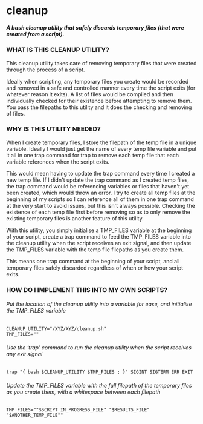 # cleanup
##### A bash cleanup utility that safely discards temporary files (that were created from a script).


### WHAT IS THIS CLEANUP UTILITY?

This cleanup utility takes care of removing temporary files that were created through the process of a script.

Ideally when scripting, any temporary files you create would be recorded and removed in a safe and controlled manner every time the script exits (for whatever reason it exits). A list of files would be compiled and then individually checked for their existence before attempting to remove them. You pass the filepaths to this utility and it does the checking and removing of files.


### WHY IS THIS UTILITY NEEDED?

When I create temporary files, I store the filepath of the temp file in a unique variable. Ideally I would just get the name of every temp file variable and put it all in one trap command for trap to remove each temp file that each variable references when the script exits.

This would mean having to update the trap command every time I created a new temp file. If I didn't update the trap command as I created temp files, the trap command would be referencing variables or files that haven't yet been created, which would throw an error. I try to create all temp files at the beginning of my scripts so I can reference all of them in one trap command at the very start to avoid issues, but this isn't always possible. Checking the existence of each temp file first before removing so as to only remove the existing temporary files is another feature of this utility.

With this utility, you simply initialise a TMP_FILES variable at the beginning of your script, create a trap command to feed the TMP_FILES variable into the cleanup utility when the script receives an exit signal, and then update the TMP_FILES variable with the temp file filepaths as you create them.

This means one trap command at the beginning of your script, and all temporary files safely discarded regardless of when or how your script exits.


### HOW DO I IMPLEMENT THIS INTO MY OWN SCRIPTS?

###### Put the location of the cleanup utility into a variable for ease, and initialise the TMP_FILES variable
```
CLEANUP_UTILITY="/XYZ/XYZ/cleanup.sh"
TMP_FILES=""
```

###### Use the 'trap' command to run the cleanup utility when the script receives any exit signal
`trap "{ bash $CLEANUP_UTILITY $TMP_FILES ; }" SIGINT SIGTERM ERR EXIT`

###### Update the TMP_FILES variable with the full filepath of the temporary files as you create them, with a whitespace between each filepath
`TMP_FILES=""$SCRIPT_IN_PROGRESS_FILE" "$RESULTS_FILE" "$ANOTHER_TEMP_FILE""`
